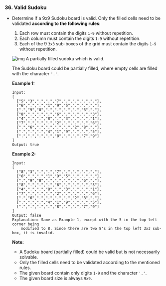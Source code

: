 ### 36. Valid Sudoku

- Determine if a 9x9 Sudoku board is valid. Only the filled cells need to be validated **according to the following rules**:

  1. Each row must contain the digits `1-9` without repetition.
  2. Each column must contain the digits `1-9` without repetition.
  3. Each of the 9 `3x3` sub-boxes of the grid must contain the digits `1-9` without repetition.

  ![img](https://upload.wikimedia.org/wikipedia/commons/thumb/f/ff/Sudoku-by-L2G-20050714.svg/250px-Sudoku-by-L2G-20050714.svg.png)
  A partially filled sudoku which is valid.

  The Sudoku board could be partially filled, where empty cells are filled with the character `'.'`.

  **Example 1:**

  ```
  Input:
  [
    ["5","3",".",".","7",".",".",".","."],
    ["6",".",".","1","9","5",".",".","."],
    [".","9","8",".",".",".",".","6","."],
    ["8",".",".",".","6",".",".",".","3"],
    ["4",".",".","8",".","3",".",".","1"],
    ["7",".",".",".","2",".",".",".","6"],
    [".","6",".",".",".",".","2","8","."],
    [".",".",".","4","1","9",".",".","5"],
    [".",".",".",".","8",".",".","7","9"]
  ]
  Output: true
  ```

  **Example 2:**

  ```
  Input:
  [
    ["8","3",".",".","7",".",".",".","."],
    ["6",".",".","1","9","5",".",".","."],
    [".","9","8",".",".",".",".","6","."],
    ["8",".",".",".","6",".",".",".","3"],
    ["4",".",".","8",".","3",".",".","1"],
    ["7",".",".",".","2",".",".",".","6"],
    [".","6",".",".",".",".","2","8","."],
    [".",".",".","4","1","9",".",".","5"],
    [".",".",".",".","8",".",".","7","9"]
  ]
  Output: false
  Explanation: Same as Example 1, except with the 5 in the top left corner being 
      modified to 8. Since there are two 8's in the top left 3x3 sub-box, it is invalid.
  ```

  **Note:**

  - A Sudoku board (partially filled) could be valid but is not necessarily solvable.
  - Only the filled cells need to be validated according to the mentioned rules.
  - The given board contain only digits `1-9` and the character `'.'`.
  - The given board size is always `9x9`.